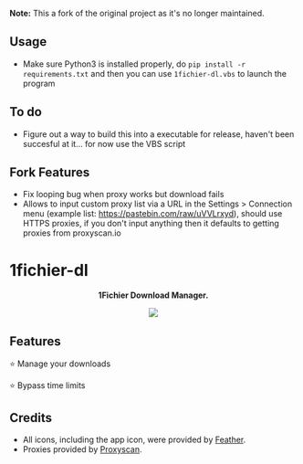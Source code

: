 **Note:**
This a fork of the original project as it's no longer maintained.

## Usage
- Make sure Python3 is installed properly, do `pip install -r requirements.txt` and then you can use `1fichier-dl.vbs` to launch the program

## To do
- Figure out a way to build this into a executable for release, haven't been succesful at it... for now use the VBS script

## Fork Features
- Fix looping bug when proxy works but download fails
- Allows to input custom proxy list via a URL in the Settings > Connection menu (example list: https://pastebin.com/raw/uVVLrxyd), should use HTTPS proxies, if you don't input anything then it defaults to getting proxies from proxyscan.io

# 1fichier-dl
<p align="center">
  <b>1Fichier Download Manager.</b>
</p>

<p align="center">
  <img src="https://github.com/manuGMG/1fichier-dl/blob/main/preview.png?raw=true"></img>
</p>

## Features
⭐ Manage your downloads

⭐ Bypass time limits

## Credits
* All icons, including the app icon, were provided by [Feather](https://feathericons.com/).
* Proxies provided by [Proxyscan](https://www.proxyscan.io/).
